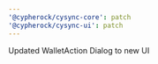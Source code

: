 ```yaml
---
'@cypherock/cysync-core': patch
'@cypherock/cysync-ui': patch
---
```


Updated WalletAction Dialog to new UI
